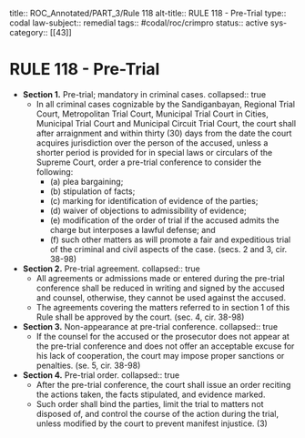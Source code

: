 title:: ROC_Annotated/PART_3/Rule 118
alt-title:: RULE 118 - Pre-Trial
type:: codal
law-subject:: remedial
tags:: #codal/roc/crimpro
status:: active
sys-category:: [[43]]

# RULE 118 - Pre-Trial
- **Section  1.** Pre-trial; mandatory in criminal cases.
  collapsed:: true
	- In all criminal cases cognizable by the Sandiganbayan, Regional Trial Court, Metropolitan Trial Court, Municipal Trial Court in Cities, Municipal Trial Court and Municipal Circuit Trial Court, the court shall after arraignment and within thirty (30) days from the date the court acquires jurisdiction over the person of the accused, unless a shorter period is provided for in special laws or circulars of the Supreme Court, order a pre-trial conference to consider the following:
		- (a) plea bargaining;
		- (b) stipulation of facts;
		- (c) marking for identification of evidence of the parties;
		- (d) waiver of objections to admissibility of evidence;
		- (e) modification of the order of trial if the accused admits the charge but interposes a lawful defense; and
		- (f) such other matters as will promote a fair and expeditious trial of the criminal and civil aspects of the case. (secs. 2 and 3, cir. 38-98)
- **Section  2.** Pre-trial agreement.
  collapsed:: true
	- All agreements or admissions made or entered during the pre-trial conference shall be reduced in writing and signed by the accused and counsel, otherwise, they cannot be used against the accused.
	- The agreements covering the matters referred to in section 1 of this Rule shall be approved by the court. (sec. 4, cir. 38-98)
- **Section  3.** Non-appearance at pre-trial conference.
  collapsed:: true
	- If the counsel for the accused or the prosecutor does not appear at the pre-trial conference and does not offer an acceptable excuse for his lack of cooperation, the court may impose proper sanctions or penalties. (se. 5, cir. 38-98)
- **Section  4.** Pre-trial order.
  collapsed:: true
	- After the pre-trial conference, the court shall issue an order reciting the actions taken, the facts stipulated, and evidence marked.
	- Such order shall bind the parties, limit the trial to matters not disposed of, and control the course of the action during the trial, unless modified by the court to prevent manifest injustice. (3)